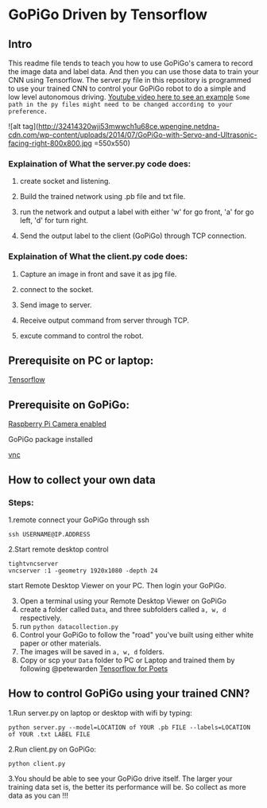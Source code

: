 # GoPiGo Driven by Tensorflow
## Intro
This readme file tends to teach you how to use GoPiGo's camera to record the image data and label data. And then you can use those data to train your CNN using Tensorflow. The server.py file in this repository is programmed to use your trained CNN to control your GoPiGo robot to do a simple and low level autonomous driving. [Youtube video here to see an example](https://www.youtube.com/watch?v=u7KKhGDDrEo) ```Some path in the py files might need to be changed according to your preference.```

![alt tag](http://32414320wji53mwwch1u68ce.wpengine.netdna-cdn.com/wp-content/uploads/2014/07/GoPiGo-with-Servo-and-Ultrasonic-facing-right-800x800.jpg =550x550)

### Explaination of What the server.py code does:

1. create socket and listening. 

2. Build the trained network using .pb file and txt file.

3. run the network and output a label with either 'w' for go front, 'a' for go left, 'd' for turn right.

4. Send the output label to the client (GoPiGo) through TCP connection.

### Explaination of What the client.py code does:

1. Capture an image in front and save it as jpg file. 

2. connect to the socket.

3. Send image to server.

4. Receive output command from server through TCP.

5. excute command to control the robot.



## Prerequisite on PC or laptop:
[Tensorflow](https://www.tensorflow.org/)

## Prerequisite on GoPiGo:
[Raspberry Pi Camera enabled](https://thepihut.com/blogs/raspberry-pi-tutorials/16021420-how-to-install-use-the-raspberry-pi-camera)

GoPiGo package installed

[vnc](https://www.raspberrypi.org/documentation/remote-access/vnc/)

## How to collect your own data




### Steps:
1.remote connect your GoPiGo through ssh
```
ssh USERNAME@IP.ADDRESS
```

2.Start remote desktop control
```
tightvncserver
vncserver :1 -geometry 1920x1080 -depth 24
```
start Remote Desktop Viewer on your PC. Then login your GoPiGo.

3. Open a terminal using your Remote Desktop Viewer on GoPiGo
4. create a folder called ```Data```, and three subfolders called ```a, w, d``` respectively.
5. run ```python datacollection.py```
6. Control your GoPiGo to follow the "road" you've built using either white paper or other materials.
7. The images will be saved in ```a, w, d``` folders. 
8. Copy or scp your ```Data``` folder to PC or Laptop and trained them by following @petewarden  [Tensorflow for Poets](https://petewarden.com/2016/02/28/tensorflow-for-poets/)

## How to control GoPiGo using your trained CNN?
1.Run server.py on laptop or desktop with wifi by typing:
```
python server.py --model=LOCATION of YOUR .pb FILE --labels=LOCATION of YOUR .txt LABEL FILE
```   

2.Run client.py on GoPiGo:
```
python client.py
```

3.You should be able to see your GoPiGo drive itself. The larger your training data set is, the better its performance will be. So collect as more data as you can !!! 




